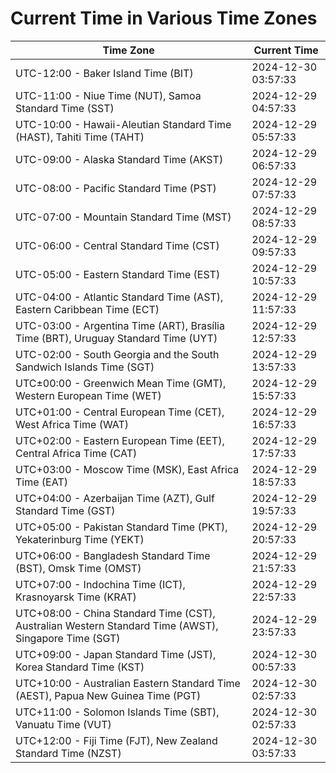 # Current Time in Various Time Zones

| Time Zone | Current Time |
|-----------|--------------|
| UTC-12:00 - Baker Island Time (BIT) | 2024-12-30 03:57:33 |
| UTC-11:00 - Niue Time (NUT), Samoa Standard Time (SST) | 2024-12-29 04:57:33 |
| UTC-10:00 - Hawaii-Aleutian Standard Time (HAST), Tahiti Time (TAHT) | 2024-12-29 05:57:33 |
| UTC-09:00 - Alaska Standard Time (AKST) | 2024-12-29 06:57:33 |
| UTC-08:00 - Pacific Standard Time (PST) | 2024-12-29 07:57:33 |
| UTC-07:00 - Mountain Standard Time (MST) | 2024-12-29 08:57:33 |
| UTC-06:00 - Central Standard Time (CST) | 2024-12-29 09:57:33 |
| UTC-05:00 - Eastern Standard Time (EST) | 2024-12-29 10:57:33 |
| UTC-04:00 - Atlantic Standard Time (AST), Eastern Caribbean Time (ECT) | 2024-12-29 11:57:33 |
| UTC-03:00 - Argentina Time (ART), Brasília Time (BRT), Uruguay Standard Time (UYT) | 2024-12-29 12:57:33 |
| UTC-02:00 - South Georgia and the South Sandwich Islands Time (SGT) | 2024-12-29 13:57:33 |
| UTC±00:00 - Greenwich Mean Time (GMT), Western European Time (WET) | 2024-12-29 15:57:33 |
| UTC+01:00 - Central European Time (CET), West Africa Time (WAT) | 2024-12-29 16:57:33 |
| UTC+02:00 - Eastern European Time (EET), Central Africa Time (CAT) | 2024-12-29 17:57:33 |
| UTC+03:00 - Moscow Time (MSK), East Africa Time (EAT) | 2024-12-29 18:57:33 |
| UTC+04:00 - Azerbaijan Time (AZT), Gulf Standard Time (GST) | 2024-12-29 19:57:33 |
| UTC+05:00 - Pakistan Standard Time (PKT), Yekaterinburg Time (YEKT) | 2024-12-29 20:57:33 |
| UTC+06:00 - Bangladesh Standard Time (BST), Omsk Time (OMST) | 2024-12-29 21:57:33 |
| UTC+07:00 - Indochina Time (ICT), Krasnoyarsk Time (KRAT) | 2024-12-29 22:57:33 |
| UTC+08:00 - China Standard Time (CST), Australian Western Standard Time (AWST), Singapore Time (SGT) | 2024-12-29 23:57:33 |
| UTC+09:00 - Japan Standard Time (JST), Korea Standard Time (KST) | 2024-12-30 00:57:33 |
| UTC+10:00 - Australian Eastern Standard Time (AEST), Papua New Guinea Time (PGT) | 2024-12-30 02:57:33 |
| UTC+11:00 - Solomon Islands Time (SBT), Vanuatu Time (VUT) | 2024-12-30 02:57:33 |
| UTC+12:00 - Fiji Time (FJT), New Zealand Standard Time (NZST) | 2024-12-30 03:57:33 |
